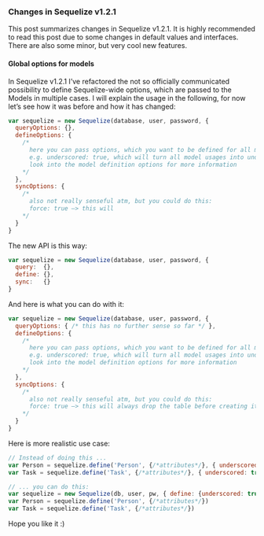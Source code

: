 ### Changes in Sequelize v1.2.1

This post summarizes changes in Sequelize v1.2.1. It is highly recommended to read this post due to some changes in default values and interfaces. There are also some minor, but very cool new features.

#### Global options for models

In Sequelize v1.2.1 I’ve refactored the not so officially communicated possibility to define Sequelize-wide options, which are passed to the Models in multiple cases. I will explain the usage in the following, for now let’s see how it was before and how it has changed:

```js
var sequelize = new Sequelize(database, user, password, {
  queryOptions: {},
  defineOptions: {
    /*
      here you can pass options, which you want to be defined for all models.
      e.g. underscored: true, which will turn all model usages into underscore usage.
      look into the model definition options for more information
    */
  },
  syncOptions: {
    /*
      also not really senseful atm, but you could do this:
      force: true —> this will
    */
  }
}
```

The new API is this way:

```js
var sequelize = new Sequelize(database, user, password, {
  query:  {},
  define: {},
  sync:   {}
}
```

And here is what you can do with it:

```js
var sequelize = new Sequelize(database, user, password, {
  queryOptions: { /* this has no further sense so far */ },
  defineOptions: {
    /*
      here you can pass options, which you want to be defined for all models.
      e.g. underscored: true, which will turn all model usages into underscore usage.
      look into the model definition options for more information
    */
  },
  syncOptions: {
    /*
      also not really senseful atm, but you could do this:
      force: true —> this will always drop the table before creating it again, when calling sync
    */
  }
}
```

Here is more realistic use case:

```js
// Instead of doing this ...
var Person = sequelize.define('Person', {/*attributes*/}, { underscored: true })
var Task = sequelize.define('Task', {/*attributes*/}, { underscored: true })

// ... you can do this:
var sequelize = new Sequelize(db, user, pw, { define: {underscored: true} })
var Person = sequelize.define('Person', {/*attributes*/})
var Task = sequelize.define('Task', {/*attributes*/})
```

Hope you like it :)
